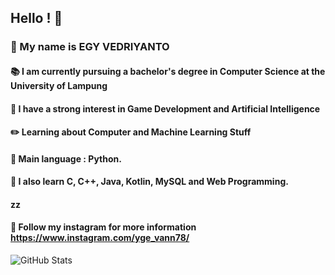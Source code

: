 ## Hello ! 👋
### :crown: My name is EGY VEDRIYANTO
####
#### :books: I am currently pursuing a bachelor's degree in Computer Science at the University of Lampung
#### :key: I have a strong interest in Game Development and Artificial Intelligence
#### :pencil2: Learning about Computer and Machine Learning Stuff
#### :pushpin: Main language : Python.
#### :notebook: I also learn C, C++, Java, Kotlin, MySQL and Web Programming.
####   zz
#### :iphone: Follow my instagram for more information https://www.instagram.com/yge_vann78/

![GitHub Stats](https://github-readme-stats.vercel.app/api?username=egyvedriyanto78&theme=tokyonight)
